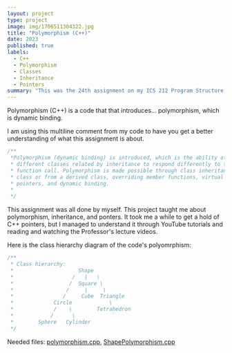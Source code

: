 ```yaml
---
layout: project
type: project
image: img/1706511304322.jpg
title: "Polymorphism (C++)"
date: 2023
published: true
labels:
  - C++
  - Polymorphism
  - Classes
  - Inheritance
  - Pointers
summary: "This was the 24th assignment on my ICS 212 Program Structure class where C and C++ are the coding languages being used, this one uses C++, and the assignment is about polymorphism."
---
```


Polymorphism (C++) is a code that that introduces... polymorphism, which is dynamic binding.  

I am using this multiline comment from my code to have you get a better understanding of what this assignment is about.
```c
/**
 *Polymorphism (dynamic binding) is introduced, which is the ability of objects of 
 * different classes related by inheritance to respond differently to the same member 
 * function call. Polymorphism is made possible through class inheritance from a base 
 * class or from a derived class, overriding member functions, virtual member functions,
 * pointers, and dynamic binding.
 *
 */
```

This assignment was all done by myself. This project taught me about polymorphism, inheritance, and ponters. It took me a while to get a hold of C++ pointers, but I managed to understand it through YouTube tutorials and reading and watching the Professor's lecture videos.

Here is the class hierarchy diagram of the code's polyomrphism:

```c
/**
 * Class hierarchy:
 *                     Shape
 *                   /   |   \
 *                  /  Square \
 *                 /     |     \
 *                /     Cube  Triangle
 *             Circle            \
 *             /    \        Tetrahedron
 *            /      \
 *        Sphere   Cylinder
 */
```
Needed files: [polymorphism.cpp](https://github.com/waltz-axl-c-tuzon/waltz-axl-c-tuzon.github.io/blob/main/Codes/polymorphism.cpp),
[ShapePolymorphism.cpp](https://github.com/waltz-axl-c-tuzon/waltz-axl-c-tuzon.github.io/blob/main/Codes/ShapePolymorphism.cpp)
